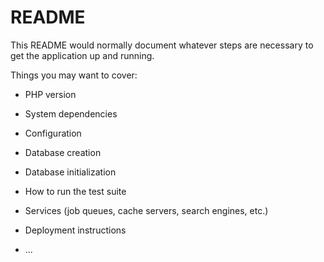 # README

This README would normally document whatever steps are necessary to get the
application up and running.

Things you may want to cover:

* PHP version

* System dependencies

* Configuration

* Database creation

* Database initialization

* How to run the test suite

* Services (job queues, cache servers, search engines, etc.)

* Deployment instructions

* ...
